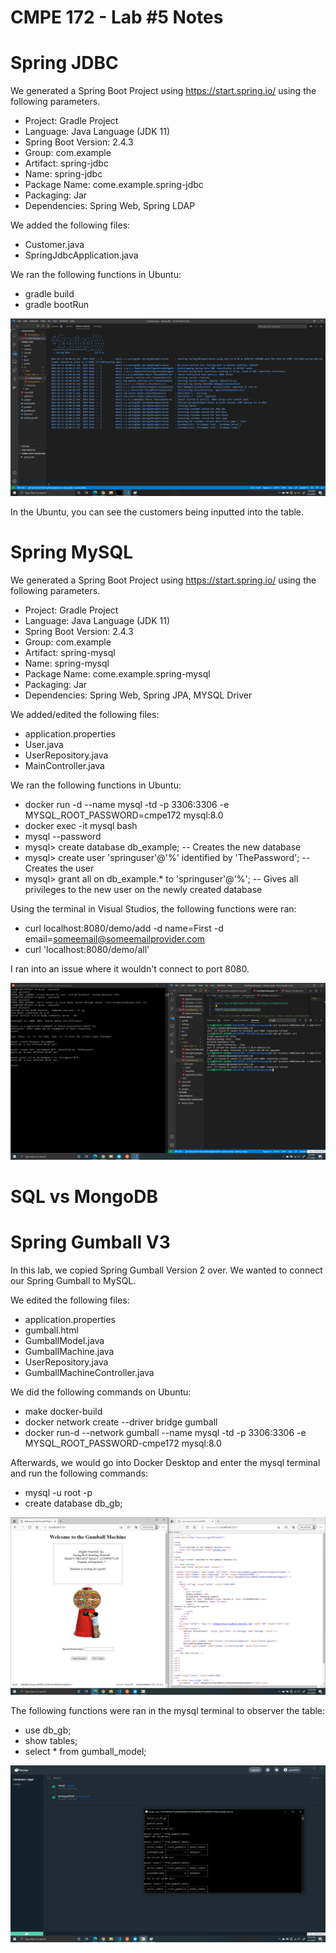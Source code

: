 # CMPE 172 - Lab #5 Notes

# Spring JDBC
We generated a Spring Boot Project using https://start.spring.io/ using the following parameters.
* Project: Gradle Project
* Language: Java Language (JDK 11)
* Spring Boot Version: 2.4.3
* Group: com.example
* Artifact: spring-jdbc
* Name: spring-jdbc
* Package Name: come.example.spring-jdbc
* Packaging: Jar
* Dependencies: Spring Web, Spring LDAP

We added the following files:
* Customer.java
* SpringJdbcApplication.java

We ran the following functions in Ubuntu:
* gradle build
* gradle bootRun

![JDBC](172.5/172.5.jdbc.png)

In the Ubuntu, you can see the customers being inputted into the table.

# Spring MySQL
We generated a Spring Boot Project using https://start.spring.io/ using the following parameters.
* Project: Gradle Project
* Language: Java Language (JDK 11)
* Spring Boot Version: 2.4.3
* Group: com.example
* Artifact: spring-mysql
* Name: spring-mysql
* Package Name: come.example.spring-mysql
* Packaging: Jar
* Dependencies: Spring Web, Spring JPA, MYSQL Driver

We added/edited the following files:
* application.properties
* User.java
* UserRepository.java
* MainController.java

We ran the following functions in Ubuntu:
* docker run -d --name mysql -td -p 3306:3306 -e MYSQL_ROOT_PASSWORD=cmpe172 mysql:8.0
* docker exec -it mysql bash
* mysql --password
* mysql> create database db_example; -- Creates the new database
* mysql> create user 'springuser'@'%' identified by 'ThePassword'; -- Creates the user
* mysql> grant all on db_example.* to 'springuser'@'%'; -- Gives all privileges to the new user on the newly created database

Using the terminal in Visual Studios, the following functions were ran:
* curl localhost:8080/demo/add -d name=First -d email=someemail@someemailprovider.com
* curl 'localhost:8080/demo/all'

I ran into an issue where it wouldn't connect to port 8080.

![Issue](172.5/172.5.mysql.png)

# SQL vs MongoDB


# Spring Gumball V3
In this lab, we copied Spring Gumball Version 2 over. We wanted to connect our Spring Gumball to MySQL. 

We edited the following files:
* application.properties
* gumball.html
* GumballModel.java
* GumballMachine.java
* UserRepository.java
* GumballMachineController.java

We did the following commands on Ubuntu:
* make docker-build
* docker network create --driver bridge gumball
* docker run-d --network gumball --name mysql -td -p 3306:3306 -e MYSQL_ROOT_PASSWORD-cmpe172 mysql:8.0

Afterwards, we would go into Docker Desktop and enter the mysql terminal and run the following commands:
* mysql -u root -p
* create database db_gb;

![Gumball V3](172.5/172.5.gb3.1.png)

The following functions were ran in the mysql terminal to observer the table:
* use db_gb;
* show tables;
* select * from gumball_model;

![MySQL Gumball](172.5/172.5.gb3.2.png)
